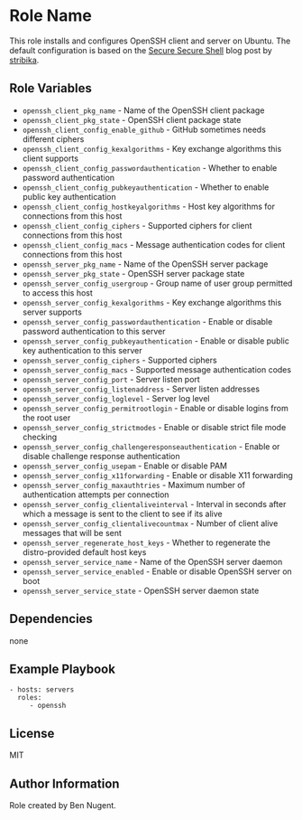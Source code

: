 Role Name
=========

This role installs and configures OpenSSH client and server on Ubuntu. The
default configuration is based on the [Secure Secure
Shell](https://stribika.github.io/2015/01/04/secure-secure-shell.html) blog
post by [stribika](https://github.com/stribika).


Role Variables
--------------

* `openssh_client_pkg_name` - Name of the OpenSSH client package
* `openssh_client_pkg_state` - OpenSSH client package state
* `openssh_client_config_enable_github` - GitHub sometimes needs different ciphers
* `openssh_client_config_kexalgorithms` - Key exchange algorithms this client supports
* `openssh_client_config_passwordauthentication` - Whether to enable password authentication
* `openssh_client_config_pubkeyauthentication` - Whether to enable public key authentication
* `openssh_client_config_hostkeyalgorithms` - Host key algorithms for connections from this host
* `openssh_client_config_ciphers` - Supported ciphers for client connections from this host
* `openssh_client_config_macs` - Message authentication codes for client connections from this host
* `openssh_server_pkg_name` - Name of the OpenSSH server package
* `openssh_server_pkg_state` - OpenSSH server package state
* `openssh_server_config_usergroup` - Group name of user group permitted to access this host
* `openssh_server_config_kexalgorithms` - Key exchange algorithms this server supports
* `openssh_server_config_passwordauthentication` - Enable or disable password authentication to this server
* `openssh_server_config_pubkeyauthentication` - Enable or disable public key authentication to this server
* `openssh_server_config_ciphers` - Supported ciphers
* `openssh_server_config_macs` - Supported message authentication codes
* `openssh_server_config_port` - Server listen port
* `openssh_server_config_listenaddress` - Server listen addresses
* `openssh_server_config_loglevel` - Server log level
* `openssh_server_config_permitrootlogin` - Enable or disable logins from the root user
* `openssh_server_config_strictmodes` - Enable or disable strict file mode checking
* `openssh_server_config_challengeresponseauthentication` - Enable or disable challenge response authentication
* `openssh_server_config_usepam` - Enable or disable PAM
* `openssh_server_config_x11forwarding` - Enable or disable X11 forwarding
* `openssh_server_config_maxauthtries` - Maximum number of authentication attempts per connection
* `openssh_server_config_clientaliveinterval` - Interval in seconds after which a message is sent to the client to see if its alive
* `openssh_server_config_clientalivecountmax` - Number of client alive messages that will be sent
* `openssh_server_regenerate_host_keys` - Whether to regenerate the distro-provided default host keys
* `openssh_server_service_name` - Name of the OpenSSH server daemon
* `openssh_server_service_enabled` - Enable or disable OpenSSH server on boot
* `openssh_server_service_state` - OpenSSH server daemon state

Dependencies
------------

none

Example Playbook
----------------

    - hosts: servers
      roles:
         - openssh

License
-------

MIT

Author Information
------------------

Role created by Ben Nugent.
